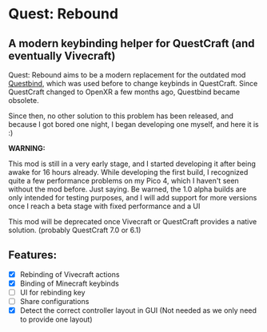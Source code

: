 # Quest: Rebound
## A modern keybinding helper for QuestCraft (and eventually Vivecraft)

Quest: Rebound aims to be a modern replacement for the outdated mod [Questbind](https://modrinth.com/mod/questbind), which was used before to change keybinds in QuestCraft.
Since QuestCraft changed to OpenXR a few months ago, Questbind became obsolete.

Since then, no other solution to this problem has been released, and because I got bored one night, I began developing one myself, and here it is :)

**WARNING:**

This mod is still in a very early stage, and I started developing it after being awake for 16 hours already. While developing the first build, I recognized quite a few performance problems on my Pico 4, which I haven't seen without the mod before. Just saying.
Be warned, the 1.0 alpha builds are only intended for testing purposes, and I will add support for more versions once I reach a beta stage with fixed performance and a UI

This mod will be deprecated once Vivecraft or QuestCraft provides a native solution. (probably QuestCraft 7.0 or 6.1)

## Features:
- [x] Rebinding of Vivecraft actions
- [x] Binding of Minecraft keybinds
- [ ] UI for rebinding key
- [ ] Share configurations
- [x] Detect the correct controller layout in GUI (Not needed as we only need to provide one layout)